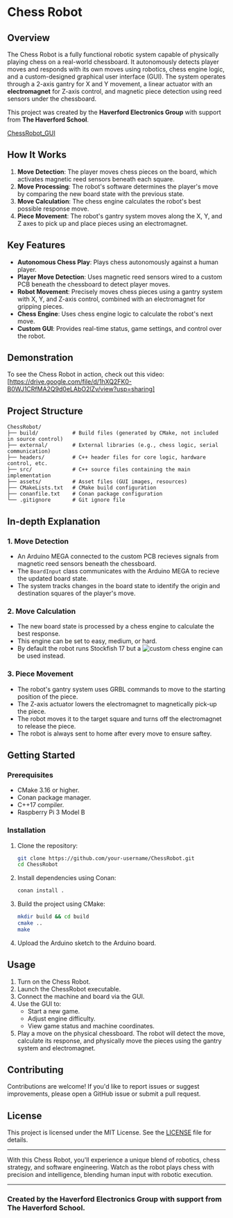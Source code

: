 # Chess Robot

## Overview
The Chess Robot is a fully functional robotic system capable of physically playing chess on a real-world chessboard. It autonomously detects player moves and responds with its own moves using robotics, chess engine logic, and a custom-designed graphical user interface (GUI). The system operates through a 2-axis gantry for X and Y movement, a linear actuator with an **electromagnet** for Z-axis control, and magnetic piece detection using reed sensors under the chessboard.

This project was created by the **Haverford Electronics Group** with support from **The Haverford School**.

[ChessRobot_GUI](https://github.com/user-attachments/assets/98f5556a-331b-49cb-8486-76731d9ac243)

## How It Works

1. **Move Detection**: The player moves chess pieces on the board, which activates magnetic reed sensors beneath each square.
2. **Move Processing**: The robot's software determines the player's move by comparing the new board state with the previous state.
3. **Move Calculation**: The chess engine calculates the robot's best possible response move.
4. **Piece Movement**: The robot's gantry system moves along the X, Y, and Z axes to pick up and place pieces using an electromagnet.

## Key Features

- **Autonomous Chess Play**: Plays chess autonomously against a human player.
- **Player Move Detection**: Uses magnetic reed sensors wired to a custom PCB beneath the chessboard to detect player moves.
- **Robot Movement**: Precisely moves chess pieces using a gantry system with X, Y, and Z-axis control, combined with an electromagnet for gripping pieces.
- **Chess Engine**: Uses chess engine logic to calculate the robot's next move.
- **Custom GUI**: Provides real-time status, game settings, and control over the robot.

## Demonstration
To see the Chess Robot in action, check out this video:
[https://drive.google.com/file/d/1hXQ2FK0-B0WJ1CRfMA2Q9d0eLAbO2lZv/view?usp=sharing]

## Project Structure
```
ChessRobot/
├── build/           # Build files (generated by CMake, not included in source control)
├── external/        # External libraries (e.g., chess logic, serial communication)
├── headers/         # C++ header files for core logic, hardware control, etc.
├── src/             # C++ source files containing the main implementation
├── assets/          # Asset files (GUI images, resources)
├── CMakeLists.txt   # CMake build configuration
├── conanfile.txt    # Conan package configuration
└── .gitignore       # Git ignore file
```

## In-depth Explanation

### 1. **Move Detection**
- An Arduino MEGA connected to the custom PCB recieves signals from magnetic reed sensors beneath the chessboard.
- The `BoardInput` class communicates with the Arduino MEGA to recieve the updated board state.
- The system tracks changes in the board state to identify the origin and destination squares of the player's move.

### 2. **Move Calculation**
- The new board state is processed by a chess engine to calculate the best response.
- This engine can be set to easy, medium, or hard.
- By default the robot runs Stockfish 17 but a ![custom chess engine](https://github.com/Shynee1/ChessEngine) can be used instead.

### 3. **Piece Movement**
- The robot's gantry system uses GRBL commands to move to the starting position of the piece.
- The Z-axis actuator lowers the electromagnet to magnetically pick-up the piece.
- The robot moves it to the target square and turns off the electromagnet to release the piece.
- The robot is always sent to home after every move to ensure saftey.

## Getting Started

### Prerequisites
  - CMake 3.16 or higher.
  - Conan package manager.
  - C++17 compiler.
  - Raspberry Pi 3 Model B

### Installation
1. Clone the repository:
   ```bash
   git clone https://github.com/your-username/ChessRobot.git
   cd ChessRobot
   ```
2. Install dependencies using Conan:
   ```bash
   conan install .
   ```
3. Build the project using CMake:
   ```bash
   mkdir build && cd build
   cmake ..
   make
   ```
4. Upload the Arduino sketch to the Arduino board.

## Usage
1. Turn on the Chess Robot.
2. Launch the ChessRobot executable.
3. Connect the machine and board via the GUI.
4. Use the GUI to:
   - Start a new game.
   - Adjust engine difficulty.
   - View game status and machine coordinates.
5. Play a move on the physical chessboard. The robot will detect the move, calculate its response, and physically move the pieces using the gantry system and electromagnet.

## Contributing
Contributions are welcome! If you'd like to report issues or suggest improvements, please open a GitHub issue or submit a pull request.

## License
This project is licensed under the MIT License. See the [LICENSE](LICENSE) file for details.

---

With this Chess Robot, you'll experience a unique blend of robotics, chess strategy, and software engineering. Watch as the robot plays chess with precision and intelligence, blending human input with robotic execution.

---

### Created by the Haverford Electronics Group with support from The Haverford School.

